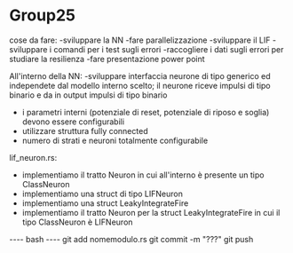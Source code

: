# Group25
cose da fare:
-sviluppare la NN
-fare parallelizzazione
-sviluppare il LIF
-sviluppare i comandi per i test sugli errori
-raccogliere i dati sugli errori per studiare la resilienza
-fare presentazione power point

All'interno della NN:
-sviluppare interfaccia neurone di tipo generico ed independete dal modello interno scelto; il neurone riceve impulsi di tipo binario e da in output impulsi di tipo binario
- i parametri interni (potenziale di reset, potenziale di riposo e soglia) devono essere configurabili
- utilizzare struttura fully connected
- numero di strati e neuroni totalmente configurabile

lif_neuron.rs:
- implementiamo il tratto Neuron in cui all'interno è presente un tipo ClassNeuron
- implementiamo una struct di tipo LIFNeuron
- implementiamo una struct LeakyIntegrateFire
- implementiamo il tratto Neuron per la struct LeakyIntegrateFire in cui il tipo ClassNeuron è LIFNeuron


---- bash ----
git add nomemodulo.rs
git commit -m "???"
git push

